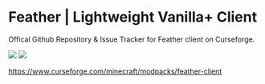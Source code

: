 # Feather | Lightweight Vanilla+ Client
Offical Github Repository & Issue Tracker for Feather client on Curseforge.

![](https://cf.way2muchnoise.eu/full_530772_downloads.svg)
![](https://cf.way2muchnoise.eu/versions/530772.svg)

https://www.curseforge.com/minecraft/modpacks/feather-client

